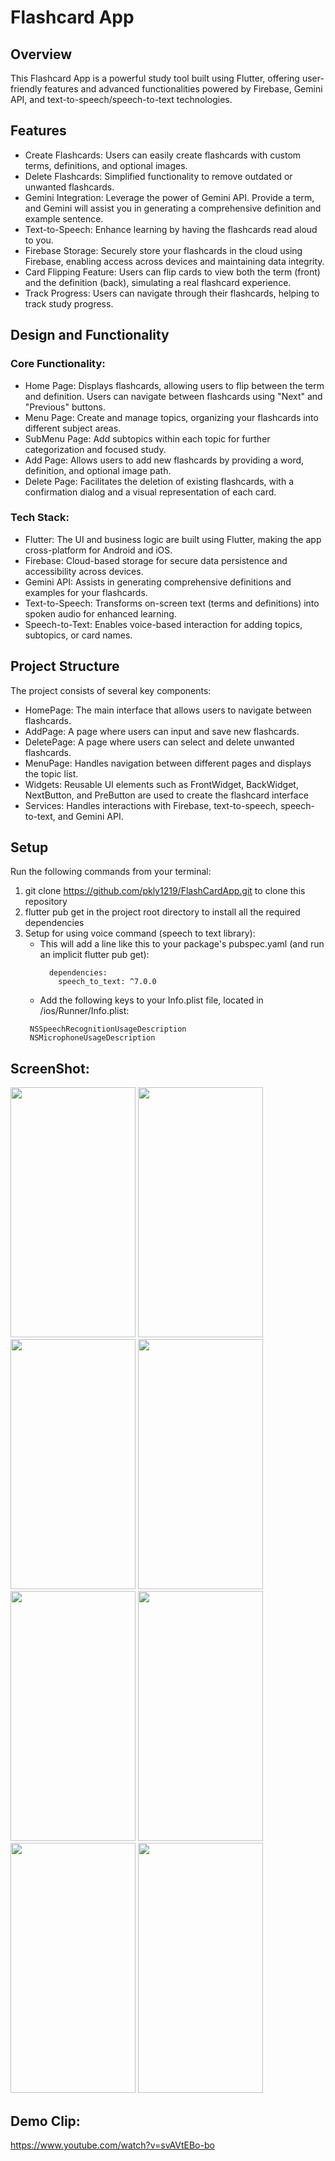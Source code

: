 # Flashcard App

## Overview
This Flashcard App is a powerful study tool built using Flutter, offering user-friendly features and advanced functionalities powered by Firebase, Gemini API, and text-to-speech/speech-to-text technologies.

## Features
- Create Flashcards: Users can easily create flashcards with custom terms, definitions, and optional images.
- Delete Flashcards: Simplified functionality to remove outdated or unwanted flashcards.
- Gemini Integration: Leverage the power of Gemini API. Provide a term, and Gemini will assist you in generating a comprehensive definition and example sentence.
- Text-to-Speech: Enhance learning by having the flashcards read aloud to you.
- Firebase Storage: Securely store your flashcards in the cloud using Firebase, enabling access across devices and maintaining data integrity.
- Card Flipping Feature: Users can flip cards to view both the term (front) and the definition (back), simulating a real flashcard experience.
- Track Progress: Users can navigate through their flashcards, helping to track study progress.

## Design and Functionality

### Core Functionality:

- Home Page: Displays flashcards, allowing users to flip between the term and definition. Users can navigate between flashcards using "Next" and "Previous" buttons.
- Menu Page: Create and manage topics, organizing your flashcards into different subject areas.
- SubMenu Page: Add subtopics within each topic for further categorization and focused study.
- Add Page: Allows users to add new flashcards by providing a word, definition, and optional image path.
- Delete Page: Facilitates the deletion of existing flashcards, with a confirmation dialog and a visual representation of each card.
  
### Tech Stack:

- Flutter: The UI and business logic are built using Flutter, making the app cross-platform for Android and iOS.
- Firebase: Cloud-based storage for secure data persistence and accessibility across devices.
- Gemini API: Assists in generating comprehensive definitions and examples for your flashcards.
- Text-to-Speech: Transforms on-screen text (terms and definitions) into spoken audio for enhanced learning.
- Speech-to-Text: Enables voice-based interaction for adding topics, subtopics, or card names.

## Project Structure

The project consists of several key components:

- HomePage: The main interface that allows users to navigate between flashcards.
- AddPage: A page where users can input and save new flashcards.
- DeletePage: A page where users can select and delete unwanted flashcards.
- MenuPage: Handles navigation between different pages and displays the topic list.
- Widgets: Reusable UI elements such as FrontWidget, BackWidget, NextButton, and PreButton are used to create the flashcard interface
- Services: Handles interactions with Firebase, text-to-speech, speech-to-text, and Gemini API.

## Setup
Run the following commands from your terminal:
1. git clone https://github.com/pkly1219/FlashCardApp.git to clone this repository
2. flutter pub get in the project root directory to install all the required dependencies
3. Setup for using voice command (speech to text library):
    - This will add a line like this to your package's pubspec.yaml (and run an implicit flutter pub get):
      ```
        dependencies:
          speech_to_text: ^7.0.0
      ```
    - Add the following keys to your Info.plist file, located in <project root>/ios/Runner/Info.plist:
     ```
      NSSpeechRecognitionUsageDescription
      NSMicrophoneUsageDescription
      ```
## ScreenShot:

<img src ="https://github.com/pkly1219/FlashCardApp/assets/98497119/f2e8ff0a-7c68-49d1-ae4d-c5a212e48cb1" width ="200" height = "400">

<img src ="https://github.com/pkly1219/FlashCardApp/assets/98497119/cd3331bd-f1c1-4fca-8ac8-1f5022482d9f" width ="200" height = "400">

<img src ="https://github.com/pkly1219/FlashCardApp/assets/98497119/6db7c5d1-9326-4424-9021-600460e721b4" width ="200" height = "400">

<img src ="https://github.com/pkly1219/FlashCardApp/assets/98497119/25fa269a-8f99-49d0-9dc5-1baecfd5fdc9" width ="200" height = "400">

<img src ="https://github.com/pkly1219/FlashCardApp/assets/98497119/19183048-f755-48b1-8720-5e5c2db28149" width ="200" height = "400">

<img src ="https://github.com/pkly1219/FlashCardApp/assets/98497119/e7e36712-56ee-45e1-941e-bd14938f6185" width ="200" height = "400">

<img src ="https://github.com/pkly1219/FlashCardApp/assets/98497119/4ab1a3b2-abd6-4218-b2d5-5ae59838f43a" width ="200" height = "400">

<img src ="https://github.com/pkly1219/FlashCardApp/assets/98497119/6b8eef28-ec69-4881-b337-90d342865649" width ="200" height = "400">

## Demo Clip:
https://www.youtube.com/watch?v=svAVtEBo-bo
